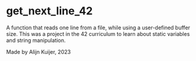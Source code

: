 # get_next_line_42
A function that reads one line from a file, while using a user-defined buffer size. This was a project in the 42 curriculum to learn about static variables and string manipulation.

Made by Alijn Kuijer, 2023
